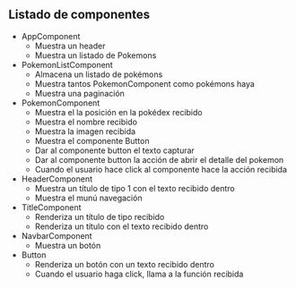 ## Listado de componentes

- AppComponent
  - Muestra un header
  - Muestra un listado de Pokemons
- PokemonListComponent
  - Almacena un listado de pokémons
  - Muestra tantos PokemonComponent como pokémons haya
  - Muestra una paginación
- PokemonComponent
  - Muestra el la posición en la pokédex recibido
  - Muestra el nombre recibido
  - Muestra la imagen recibida
  - Muestra el componente Button
  - Dar al componente button el texto capturar
  - Dar al componente button la acción de abrir el detalle del pokemon
  - Cuando el usuario hace click al componente hace la acción recibida
- HeaderComponent
  - Muestra un título de tipo 1 con el texto recibido dentro
  - Muestra el munú navegación
- TitleComponent
  - Renderiza un título de tipo recibido
  - Renderiza un título con el texto recibido dentro
- NavbarComponent
  - Muestra un botón
- Button
  - Renderiza un botón con un texto recibido dentro
  - Cuando el usuario haga click, llama a la función recibida
